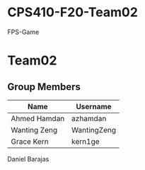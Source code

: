 # CPS410-F20-Team02
FPS-Game

# Team02

## Group Members

Name | Username
----------------- | -----------------
Ahmed Hamdan      |  azhamdan
Wanting Zeng      |  WantingZeng
Grace Kern        |  kern1ge
Daniel Barajas      
